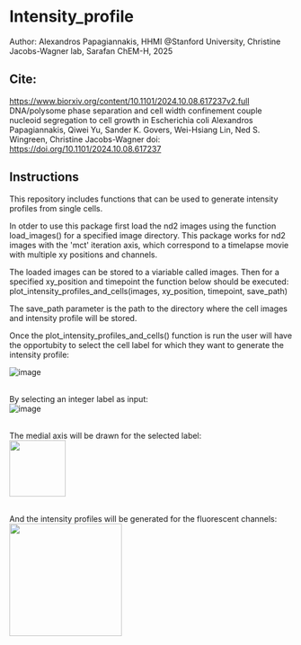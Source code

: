 # Intensity_profile

Author: Alexandros Papagiannakis, HHMI @Stanford University, Christine Jacobs-Wagner lab, Sarafan ChEM-H, 2025

## Cite:
https://www.biorxiv.org/content/10.1101/2024.10.08.617237v2.full
DNA/polysome phase separation and cell width confinement couple nucleoid segregation to cell growth in Escherichia coli
Alexandros Papagiannakis, Qiwei Yu, Sander K. Govers, Wei-Hsiang Lin, Ned S. Wingreen, Christine Jacobs-Wagner
doi: https://doi.org/10.1101/2024.10.08.617237

## Instructions
This repository includes functions that can be used to generate intensity profiles from single cells.

In otder to use this package first load the nd2 images using the function load_images() for a specified image directory.
This package works for nd2 images with the 'mct' iteration axis, which correspond to a timelapse movie with multiple xy positions and channels.

The loaded images can be stored to a viariable called images. Then for a specified xy_position and timepoint the function below should be executed:
plot_intensity_profiles_and_cells(images, xy_position, timepoint, save_path)

The save_path parameter is the path to the directory where the cell images and intensity profile will be stored.

Once the plot_intensity_profiles_and_cells() function is run the user will have the opportubity to select the cell label for which they want to generate the intensity profile:

![image](https://github.com/user-attachments/assets/623eb748-ade5-4b8f-bc2d-668bf1bcdee1)

<br>By selecting an integer label as input:</br>
![image](https://github.com/user-attachments/assets/21c29d9a-e27d-436b-87a4-a5a3d6592b16)

<br>The medial axis will be drawn for the selected label:</br>
<img src="https://github.com/user-attachments/assets/4fcfb3a9-348d-40f2-9f59-d9ec19212626" align="center" width="100"/>

<br>And the intensity profiles will be generated for the fluorescent channels:</br>
<img src="https://github.com/user-attachments/assets/9283aab3-4899-4551-b878-6d52a5c474f7" align="center" width="200"/>




